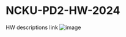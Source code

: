 # NCKU-PD2-HW-2024
HW descriptions link
![image](https://github.com/lcy1310/NCKU-PD2-HW-2024/assets/162671446/8ef62b3a-61a1-435d-8185-04d38b47a767)
